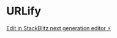 # URLify

[Edit in StackBlitz next generation editor ⚡️](https://stackblitz.com/~/github.com/saurabh-dev-vns/URLify)